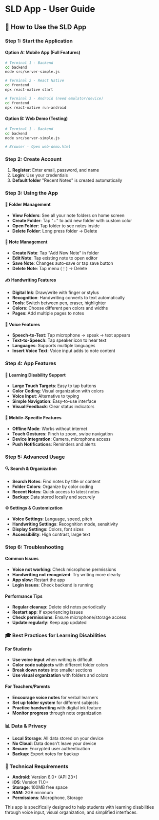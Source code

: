 # SLD App - User Guide

## 🚀 How to Use the SLD App

### **Step 1: Start the Application**

#### Option A: Mobile App (Full Features)
```bash
# Terminal 1 - Backend
cd backend
node src/server-simple.js

# Terminal 2 - React Native
cd frontend
npx react-native start

# Terminal 3 - Android (need emulator/device)
cd frontend
npx react-native run-android
```

#### Option B: Web Demo (Testing)
```bash
# Terminal 1 - Backend
cd backend
node src/server-simple.js

# Browser - Open web-demo.html
```

### **Step 2: Create Account**
1. **Register**: Enter email, password, and name
2. **Login**: Use your credentials
3. **Default folder** "Recent Notes" is created automatically

### **Step 3: Using the App**

#### **📁 Folder Management**
- **View Folders**: See all your note folders on home screen
- **Create Folder**: Tap "+" to add new folder with custom color
- **Open Folder**: Tap folder to see notes inside
- **Delete Folder**: Long press folder → Delete

#### **📝 Note Management**
- **Create Note**: Tap "Add New Note" in folder
- **Edit Note**: Tap existing note to open editor
- **Save Note**: Changes auto-save or tap save button
- **Delete Note**: Tap menu (⋮) → Delete

#### **✍️ Handwriting Features**
- **Digital Ink**: Draw/write with finger or stylus
- **Recognition**: Handwriting converts to text automatically
- **Tools**: Switch between pen, eraser, highlighter
- **Colors**: Choose different pen colors and widths
- **Pages**: Add multiple pages to notes

#### **🎤 Voice Features**
- **Speech-to-Text**: Tap microphone → speak → text appears
- **Text-to-Speech**: Tap speaker icon to hear text
- **Languages**: Supports multiple languages
- **Insert Voice Text**: Voice input adds to note content

### **Step 4: App Features**

#### **🎯 Learning Disability Support**
- **Large Touch Targets**: Easy to tap buttons
- **Color Coding**: Visual organization with colors
- **Voice Input**: Alternative to typing
- **Simple Navigation**: Easy-to-use interface
- **Visual Feedback**: Clear status indicators

#### **📱 Mobile-Specific Features**
- **Offline Mode**: Works without internet
- **Touch Gestures**: Pinch to zoom, swipe navigation
- **Device Integration**: Camera, microphone access
- **Push Notifications**: Reminders and alerts

### **Step 5: Advanced Usage**

#### **🔍 Search & Organization**
- **Search Notes**: Find notes by title or content
- **Folder Colors**: Organize by color coding
- **Recent Notes**: Quick access to latest notes
- **Backup**: Data stored locally and securely

#### **⚙️ Settings & Customization**
- **Voice Settings**: Language, speed, pitch
- **Handwriting Settings**: Recognition mode, sensitivity
- **Display Settings**: Colors, font sizes
- **Accessibility**: High contrast, large text

### **Step 6: Troubleshooting**

#### **Common Issues**
- **Voice not working**: Check microphone permissions
- **Handwriting not recognized**: Try writing more clearly
- **App slow**: Restart the app
- **Login issues**: Check backend is running

#### **Performance Tips**
- **Regular cleanup**: Delete old notes periodically
- **Restart app**: If experiencing issues
- **Check permissions**: Ensure microphone/storage access
- **Update regularly**: Keep app updated

### **🎓 Best Practices for Learning Disabilities**

#### **For Students**
- **Use voice input** when writing is difficult
- **Color code subjects** with different folder colors
- **Break down notes** into smaller sections
- **Use visual organization** with folders and colors

#### **For Teachers/Parents**
- **Encourage voice notes** for verbal learners
- **Set up folder system** for different subjects
- **Practice handwriting** with digital ink feature
- **Monitor progress** through note organization

### **📊 Data & Privacy**
- **Local Storage**: All data stored on your device
- **No Cloud**: Data doesn't leave your device
- **Secure**: Encrypted user authentication
- **Backup**: Export notes for backup

### **🔧 Technical Requirements**
- **Android**: Version 6.0+ (API 23+)
- **iOS**: Version 11.0+
- **Storage**: 100MB free space
- **RAM**: 2GB minimum
- **Permissions**: Microphone, Storage

This app is specifically designed to help students with learning disabilities through voice input, visual organization, and simplified interfaces.